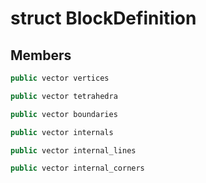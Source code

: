 # struct BlockDefinition


## Members

```cpp
public vector vertices

```

```cpp
public vector tetrahedra

```

```cpp
public vector boundaries

```

```cpp
public vector internals

```

```cpp
public vector internal_lines

```

```cpp
public vector internal_corners

```



